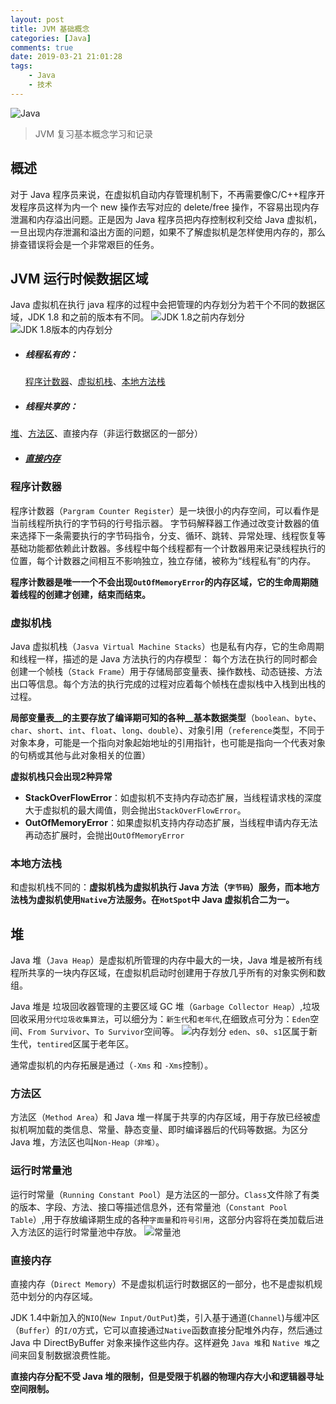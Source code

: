 ```yaml
---
layout: post
title: JVM 基础概念
categories: [Java]
comments: true
date: 2019-03-21 21:01:28
tags:
	- Java
	- 技术
---
```

![Java](/images/java.jpg)


>JVM 复习基本概念学习和记录

## 概述
对于 Java 程序员来说，在虚拟机自动内存管理机制下，不再需要像C/C++程序开发程序员这样为内一个 new 操作去写对应的 delete/free 操作，不容易出现内存泄漏和内存溢出问题。正是因为 Java 程序员把内存控制权利交给 Java 虚拟机，一旦出现内存泄漏和溢出方面的问题，如果不了解虚拟机是怎样使用内存的，那么排查错误将会是一个非常艰巨的任务。

## JVM 运行时候数据区域
Java 虚拟机在执行 java 程序的过程中会把管理的内存划分为若干个不同的数据区域，JDK 1.8 和之前的版本有不同。
![JDK 1.8之前内存划分](/images/JVM-1.8-before.png)
![JDK 1.8版本的内存划分](/images/JVM-1.8-after.png)

- ##### 线程私有的：
  [程序计数器](#程序计数器)、[虚拟机栈](#虚拟机栈)、[本地方法栈](#本地方法栈)
- ##### 线程共享的：
 [堆](#堆)、[方法区](#方法区)、直接内存（非运行数据区的一部分） 

- ##### [直接内存](#直接内存) 

### 程序计数器
程序计数器（`Pargram Counter Register`）是一块很小的内存空间，可以看作是当前线程所执行的字节码的行号指示器。 字节码解释器工作通过改变计数器的值来选择下一条需要执行的字节码指令，分支、循环、跳转、异常处理、线程恢复等基础功能都依赖此计数器。多线程中每个线程都有一个计数器用来记录线程执行的位置，每个计数器之间相互不影响独立，独立存储，被称为“线程私有”的内存。

__程序计数器是唯一一个不会出现`OutOfMemoryError`的内存区域，它的生命周期随着线程的创建才创建，结束而结束。__

### 虚拟机栈
 Java 虚拟机栈（`Jasva Virtual Machine Stacks`）也是私有内存，它的生命周期和线程一样，描述的是 Java 方法执行的内存模型： 每个方法在执行的同时都会创建一个帧栈（`Stack Frame`）用于存储局部变量表、操作数栈、动态链接、方法出口等信息。每个方法的执行完成的过程对应着每个帧栈在虚拟栈中入栈到出栈的过程。

 __局部变量表__的主要存放了编译期可知的各种__基本数据类型__（`boolean`、`byte`、`char`、`short`、`int`、`float`、`long`、`double`）、对象引用（`reference`类型，不同于对象本身，可能是一个指向对象起始地址的引用指针，也可能是指向一个代表对象的句柄或其他与此对象相关的位置）

 __虚拟机栈只会出现2种异常__
 - __StackOverFlowError__：如虚拟机不支持内存动态扩展，当线程请求栈的深度大于虚拟机的最大阈值，则会抛出`StackOverFlowError`。
 - __OutOfMemoryError__：如果虚拟机支持内存动态扩展，当线程申请内存无法再动态扩展时，会抛出`OutOfMemoryError`


### 本地方法栈
和虚拟机栈不同的：__虚拟机栈为虚拟机执行 Java 方法（`字节码`）服务，而本地方法栈为虚拟机使用`Native`方法服务。在`HotSpot`中 Java 虚拟机合二为一。__

## 堆
Java 堆（`Java Heap`）是虚拟机所管理的内存中最大的一块，Java 堆是被所有线程所共享的一块内存区域，在虚拟机启动时创建用于存放几乎所有的对象实例和数组。

Java 堆是 垃圾回收器管理的主要区域 GC 堆（`Garbage Collector Heap`）,垃圾回收采用`分代垃圾收集算法`，可以细分为：`新生代`和`老年代`,在细致点可分为：`Eden`空间、`From Survivor`、`To Survivor`空间等。
![内存划分](/images/MemorySplit.png)
`eden`、`s0`、`s1`区属于新生代，`tentired`区属于老年区。

通常虚拟机的内存拓展是通过（`-Xms` 和 `-Xms`控制）。

### 方法区
方法区（`Method Area`）和 Java 堆一样属于共享的内存区域，用于存放已经被虚拟机啊加载的类信息、常量、静态变量、即时编译器后的代码等数据。为区分 Java 堆，方法区也叫`Non-Heap（非堆）`。

### 运行时常量池
运行时常量（`Running Constant Pool`）是方法区的一部分。`Class`文件除了有类的版本、字段、方法、接口等描述信息外，还有常量池（`Constant Pool Table`）,用于存放编译期生成的各种`字面量`和`符号引用`，这部分内容将在类加载后进入方法区的运行时常量池中存放。
![常量池](/images/ConstantPoolTable.jpg)

### 直接内存
直接内存（`Direct Memory`）不是虚拟机运行时数据区的一部分，也不是虚拟机规范中划分的内存区域。

JDK 1.4中新加入的`NIO`(`New Input/OutPut`)类，引入基于通道(`Channel`)与缓冲区（`Buffer`）的`I/O`方式，它可以直接通过`Native`函数直接分配堆外内存，然后通过 Java 中 DirectByBuffer 对象来操作这些内存。这样避免 `Java 堆`和 `Native 堆`之间来回复制数据浪费性能。

__直接内存分配不受 Java 堆的限制，但是受限于机器的物理内存大小和逻辑器寻址空间限制。__